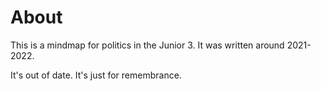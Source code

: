 # About

This is a mindmap for politics in the Junior 3. It was written around 2021-2022.

It's out of date. It's just for remembrance.
